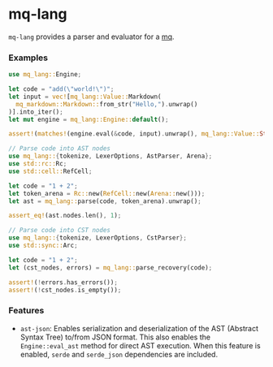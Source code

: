 # mq-lang

`mq-lang` provides a parser and evaluator for a [mq](https://github.com/harehare/mq).

### Examples

```rs
use mq_lang::Engine;

let code = "add(\"world!\")";
let input = vec![mq_lang::Value::Markdown(
  mq_markdown::Markdown::from_str("Hello,").unwrap()
)].into_iter();
let mut engine = mq_lang::Engine::default();

assert!(matches!(engine.eval(&code, input).unwrap(), mq_lang::Value::String("Hello,world!".to_string())));

// Parse code into AST nodes
use mq_lang::{tokenize, LexerOptions, AstParser, Arena};
use std::rc::Rc;
use std::cell::RefCell;

let code = "1 + 2";
let token_arena = Rc::new(RefCell::new(Arena::new()));
let ast = mq_lang::parse(code, token_arena).unwrap();

assert_eq!(ast.nodes.len(), 1);

// Parse code into CST nodes
use mq_lang::{tokenize, LexerOptions, CstParser};
use std::sync::Arc;

let code = "1 + 2";
let (cst_nodes, errors) = mq_lang::parse_recovery(code);

assert!(!errors.has_errors());
assert!(!cst_nodes.is_empty());
```

### Features

- `ast-json`: Enables serialization and deserialization of the AST (Abstract Syntax Tree)
  to/from JSON format. This also enables the `Engine::eval_ast` method for direct
  AST execution. When this feature is enabled, `serde` and `serde_json` dependencies
  are included.
